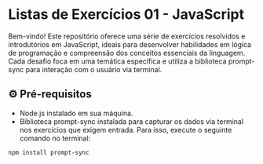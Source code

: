 # Listas de Exercícios 01 - JavaScript
Bem-vindo! Este repositório oferece uma série de exercícios resolvidos e introdutórios em JavaScript, ideais para desenvolver habilidades em lógica de programação e compreensão dos conceitos essenciais da linguagem. Cada desafio foca em uma temática específica e utiliza a biblioteca prompt-sync para interação com o usuário via terminal.

## ⚙️ Pré-requisitos
- Node.js instalado em sua máquina.
- Biblioteca prompt-sync instalada para capturar os dados via terminal nos exercícios que exigem entrada. Para isso, execute o seguinte comando no terminal:
```
npm install prompt-sync
```
